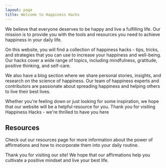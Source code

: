 ```yaml
---
layout: page
title: Welcome to Happiness Hacks
---
```


We believe that everyone deserves to be happy and live a fulfilling life. Our mission is to provide you with the tools and resources you need to achieve happiness in your daily life.

On this website, you will find a collection of happiness hacks - tips, tricks, and strategies that you can use to increase your happiness and well-being. Our hacks cover a wide range of topics, including mindfulness, gratitude, positive thinking, and self-care.

We also have a blog section where we share personal stories, insights, and research on the science of happiness. Our team of happiness experts and contributors are passionate about spreading happiness and helping others to live their best lives.

Whether you're feeling down or just looking for some inspiration, we hope that our website will be a helpful resource for you. Thank you for visiting Happiness Hacks - we're thrilled to have you here

<div id="random-hack"></div>

## Resources

Check out our resources page for more information about the power of affirmations and how to incorporate them into your daily routine.

Thank you for visiting our site! We hope that our affirmations help you cultivate a positive mindset and live your best life.

<script>
  fetch('/happinesshacks.yml')
    .then(response => response.text())
    .then(text => {
      const hacks = jsyaml.load(text);
      const randomIndex = Math.floor(Math.random() * hacks.length);
      const hack = hacks[randomIndex];
      const hackElement = document.createElement('div');
      hackElement.innerHTML = `
        <h2>${hack.title}</h2>
        <p>${hack.description}</p>
      `;
      document.getElementById('random-hack').appendChild(hackElement);
    });
</script>


